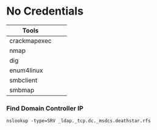# No Credentials

| Tools        |   |   |
| ------------ | - | - |
| crackmapexec |   |   |
| nmap         |   |   |
| dig          |   |   |
| enum4linux   |   |   |
| smbclient    |   |   |
| smbmap       |   |   |

### Find Domain Controller IP

```
nslookup -type=SRV _ldap._tcp.dc._msdcs.deathstar.rfs
```
